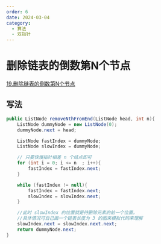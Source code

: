 ```yaml
---
order: 6
date: 2024-03-04
category: 
  - 算法
  - 双指针
---
```


# 删除链表的倒数第N个节点

[19.删除链表的倒数第N个节点](https://leetcode.cn/problems/remove-nth-node-from-end-of-list/)

## 写法

```java
public ListNode removeNthFromEnd(ListNode head, int n){
    ListNode dummyNode = new ListNode(0);
    dummyNode.next = head;

    ListNode fastIndex = dummyNode;
    ListNode slowIndex = dummyNode;

    // 只要快慢指针相差 n 个结点即可
    for (int i = 0; i <= n  ; i++){ 
        fastIndex = fastIndex.next;
    }

    while (fastIndex != null){
        fastIndex = fastIndex.next;
        slowIndex = slowIndex.next;
    }

    //此时 slowIndex 的位置就是待删除元素的前一个位置。
    //具体情况可自己画一个链表长度为 3 的图来模拟代码来理解
    slowIndex.next = slowIndex.next.next;
    return dummyNode.next;
}
```
